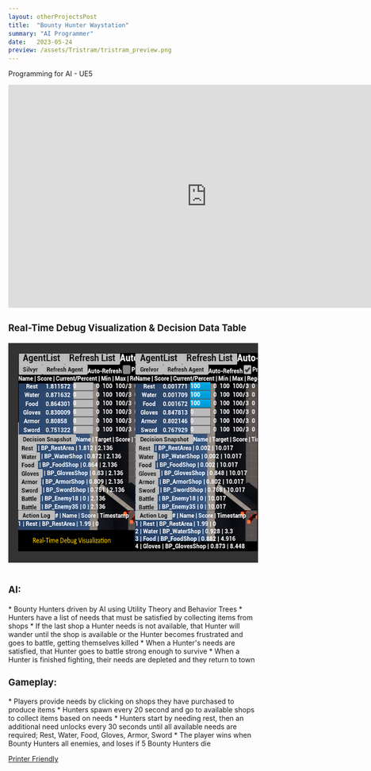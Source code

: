 ```yaml
---
layout: otherProjectsPost
title:  "Bounty Hunter Waystation"
summary: "AI Programmer"
date:   2023-05-24
preview: /assets/Tristram/tristram_preview.png
---
```

Programming for AI - UE5

<style>
h3 
{
    font-size: 14pt;
}
div.scroll-container 
{
  background-color: #333;
  overflow: auto;
  white-space: nowrap;
  padding: 10px;
}

div.scroll-container img 
{
  padding: 10px;
}
</style>

<!--
<video width="800" height="450" controls>
    <source src="/assets/tristram.mp4" type="video/mp4">
    Your browser does not support this.
</video>
-->

<div class="dont-print">
<iframe width="800" height="450" src="https://www.youtube.com/embed/Kf6VNO1f0FQ" title="YouTube video player" frameborder="0" allow="accelerometer; autoplay; clipboard-write; encrypted-media; gyroscope; picture-in-picture; web-share" allowfullscreen></iframe>

<h3>
Real-Time Debug Visualization & Decision Data Table
</h3>
    <!--<img src="/assets/debug_vis.png" alt="debug_vis" width="600" height="400">-->
  <body>
    <div class="scroll-container">
      <img src="/assets/OtherProjects/Tristram/debug_vis.png" alt="debug_vis" width="600" height="400">
      <img src="/assets/OtherProjects/Tristram/AI_data_table.png" alt="data_table" width="600" height="400">
    </div>
    <br>
  </body>


</div>

<h3>AI:</h3>
* Bounty Hunters driven by AI using Utility Theory and Behavior Trees
* Hunters have a list of needs that must be satisfied by collecting items from shops
* If the last shop a Hunter needs is not available, that Hunter will wander until the shop is available or the Hunter becomes frustrated and goes to battle, getting themselves killed
* When a Hunter's needs are satisfied, that Hunter goes to battle strong enough to survive
* When a Hunter is finished fighting, their needs are depleted and they return to town

<h3>Gameplay:</h3>
* Players provide needs by clicking on shops they have purchased to produce items
* Hunters spawn every 20 second and go to available shops to collect items based on needs
* Hunters start by needing rest, then an additional need unlocks every 30 seconds until all available needs are required; Rest, Water, Food, Gloves, Armor, Sword
* The player wins when Bounty Hunters all enemies, and loses if 5 Bounty Hunters die

<div class="dont-print">
    <p>
        <a href="javascript:window.print();">Printer Friendly</a>
    </p>
</div>